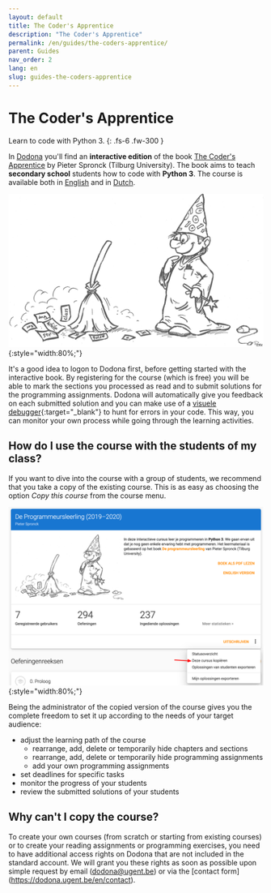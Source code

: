 ```yaml
---
layout: default
title: The Coder's Apprentice
description: "The Coder's Apprentice"
permalink: /en/guides/the-coders-apprentice/
parent: Guides
nav_order: 2
lang: en
slug: guides-the-coders-apprentice
---
```


# The Coder's Apprentice

Learn to code with Python 3.
{: .fs-6 .fw-300 }

In [Dodona](https://dodona-edu.github.io/nl/guides/getting-started/) you'll find an **interactive edition** of the book [The Coder's Apprentice](http://www.spronck.net/pythonbook/dutchindex.xhtml) by Pieter Spronck (Tilburg University). The book aims to teach **secondary school** students how to code with **Python 3**. The course is available both in [English](https://dodona.ugent.be/nl/courses/293/) and in [Dutch](https://dodona.ugent.be/nl/courses/293/).

![The Coder's Apprentice](codersapprentice.png){:style="width:80%;"}

It's a good idea to logon to Dodona first, before getting started with the interactive book. By registering for the course (which is free) you will be able to mark the sections you processed as read and to submit solutions for the programming assignments. Dodona will automatically give you feedback on each submitted solution and you can make use of a [visuele debugger](http://www.pythontutor.com/){:target="_blank"} to hunt for errors in your code. This way, you can monitor your own process while going through the learning activities.

## How do I use the course with the students of my class?

If you want to dive into the course with a group of students, we recommend that you take a copy of the existing course. This is as easy as choosing the option *Copy this course* from the course menu.

![Copy a course in Dodona](course-copy-nl.png){:style="width:80%;"}

Being the administrator of the copied version of the course gives you the complete freedom to set it up according to the needs of your target audience:

- adjust the learning path of the course
  - rearrange, add, delete or temporarily hide chapters and sections
  - rearrange, add, delete or temporarily hide programming assignments
  - add your own programming assignments
- set deadlines for specific tasks
- monitor the progress of your students
- review the submitted solutions of your students

## Why can't I copy the course?

To create your own courses (from scratch or starting from existing courses) or to create your reading assignments or programming exercises, you need to have additional access rights on Dodona that are not included in the standard account. We will grant you these rights as soon as possible upon simple request by email (dodona@ugent.be) or via the [contact form] (https://dodona.ugent.be/en/contact).
